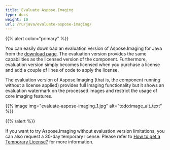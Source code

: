 ```yaml
---
title: Evaluate Aspose.Imaging
type: docs
weight: 10
url: /ru/java/evaluate-aspose-imaging/
---
```


{{% alert color="primary" %}} 

You can easily download an evaluation version of Aspose.Imaging for Java from the [download page](https://downloads.aspose.com/imaging/java). The evaluation version provides the same capabilities as the licensed version of the component. Furthermore, evaluation version simply becomes licensed when you purchase a license and add a couple of lines of code to apply the license.

The evaluation version of Aspose.Imaging (that is, the component running without a license applied) provides full Imaging functionality but it shows an evaluation watermark on the processed images and restrict the usage of core imaging features.

{{% image img="evaluate-aspose-imaging_1.jpg" alt="todo:image_alt_text" %}}

{{% /alert %}} 

If you want to try Aspose.Imaging without evaluation version limitations, you can also request a 30-day temporary license. Please refer to [How to get a Temporary License?](https://purchase.aspose.com/temporary-license) for more information. 

